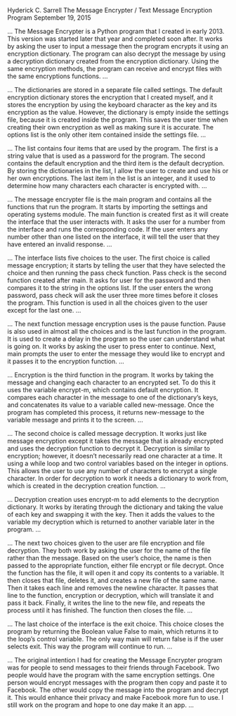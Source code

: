 Hyderick C. Sarrell
The Message Encrypter / Text Message Encryption Program
September 19, 2015

...
The Message Encrypter is a Python program that I created in early 2013. This version was started later that year and 
completed soon after. It works by asking the user to input a message then the program encrypts it using an encryption dictionary. 
The program can also decrypt the message by using a decryption dictionary created from the encryption dictionary. Using the same 
encryption methods, the program can receive and encrypt files with the same encryptions functions.
...

...
The dictionaries are stored in a separate file called settings. The default encryption dictionary stores the encryption that I 
created myself, and it stores the encryption by using the keyboard character as the key and its encryption as the value. However, 
the dictionary is empty inside the settings file, because it is created inside the program. This saves the user time when creating 
their own encryption as well as making sure it is accurate. The options list is the only other item contained inside the settings file.
...

...
The list contains four items that are used by the program. The first is a string value that is used as a password for the program. The 
second contains the default encryption and the third item is the default decryption. By storing the dictionaries in the list, I allow the 
user to create and use his or her own encryptions. The last item in the list is an integer, and it used to determine how many characters each 
character is encrypted with.
...

...
The message encrypter file is the main program and contains all the functions that run the program. It starts by importing the settings and 
operating systems module. The main function is created first as it will create the interface that the user interacts with. It asks the user for 
a number from the interface and runs the corresponding code. If the user enters any number other than one listed on the interface, it will tell 
the user that they have entered an invalid response. 
...

...
The interface lists five choices to the user. The first choice is called message encryption; it starts by telling the user that they have selected 
the choice and then running the pass check function. Pass check is the second function created after main. It asks for user for the password and then 
compares it to the string in the options list. If the user enters the wrong password, pass check will ask the user three more times before it closes the 
program. This function is used in all the choices given to the user except for the last one.
...

...
The next function message encryption uses is the pause function. Pause is also used in almost all the choices and is the last function in the 
program. It is used to create a delay in the program so the user can understand what is going on. It works by asking the user to press enter to continue. 
Next, main prompts the user to enter the message they would like to encrypt and it passes it to the encryption function.
...

...
Encryption is the third function in the program. It works by taking the message and changing each character to an encrypted set. To do this it uses the 
variable encrypt-m, which contains default encryption. It compares each character in the message to one of the dictionary’s keys, and concatenates its 
value to a variable called new-message. Once the program has completed this process, it returns new-message to the variable message and prints it to the 
screen.
...

...
The second choice is called message decryption. It works just like message encryption except it takes the message that is already encrypted and uses the 
decryption function to decrypt it. Decryption is similar to encryption; however, it doesn’t necessarily read one character at a time. It using a while 
loop and two control variables based on the integer in options. This allows the user to use any number of characters to encrypt a single character. In 
order for decryption to work it needs a dictionary to work from, which is created in the decryption creation function.
...

...
Decryption creation uses encrypt-m to add elements to the decryption dictionary. It works by iterating through the dictionary and taking the 
value of each key and swapping it with the key. Then it adds the values to the variable my decryption which is returned to another variable later in the 
program.
...

...
The next two choices given to the user are file encryption and file decryption. They both work by asking the user for the name of the file rather than the 
message. Based on the user’s choice, the name is then passed to the appropriate function, either file encrypt or file decrypt. Once the function has the file, it will 
open it and copy its contents to a variable. It then closes that file, deletes it, and creates a new file of the same name. Then it takes each line and removes the newline 
character. It passes that line to the function, encryption or decryption, which will translate it and pass it back. Finally, it writes the line to the new file, and repeats 
the process until it has finished. The function then closes the file.
...

...
	The last choice of the interface is the exit choice. This choice closes the program by returning the Boolean value False to main, which returns it 
to the loop’s control variable. The only way main will return false is if the user selects exit. This way the program will continue to run.
...

...
	The original intention I had for creating the Message Encrypter program was for people to send messages to their friends through Facebook. Two people would 
have the program with the same encryption settings. One person would encrypt messages with the program then copy and paste it to Facebook. The other would 
copy the message into the program and decrypt it. This would enhance their privacy and make Facebook more fun to use. I still work on the program and hope 
to one day make it an app.
...
